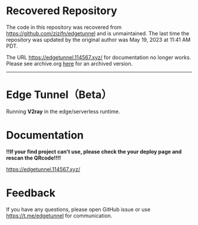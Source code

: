 # Recovered Repository

The code in this repository was recovered from https://github.com/zizifn/edgetunnel and is unmaintained. The last time the repository was updated by the original author was May 19, 2023 at 11:41 AM PDT.

The URL https://edgetunnel.114567.xyz/ for documentation no longer works. Please see archive.org [here](https://web.archive.org/web/20230519151611/https://edgetunnel.114567.xyz/guide/cf-pages.html) for an archived version.

------------------------------
# Edge Tunnel（Beta）

Running **V2ray** in the edge/serverless runtime.

# Documentation

**!!If your find project can't use, please check the your deploy page and rescan the QRcode!!!!**

https://edgetunnel.114567.xyz/

# Feedback

If you have any questions, please open GitHub issue or use https://t.me/edgetunnel for communication.
